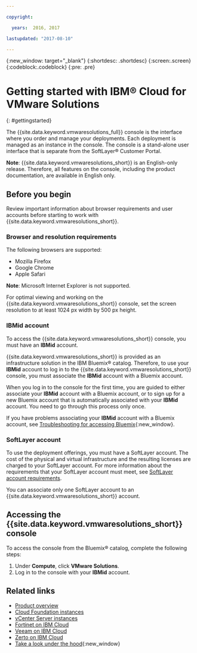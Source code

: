 ```yaml
---

copyright:

  years:  2016, 2017

lastupdated: "2017-08-10"

---
```


{:new_window: target="_blank"}
{:shortdesc: .shortdesc}
{:screen:.screen}
{:codeblock:.codeblock}
{:pre: .pre}

# Getting started with IBM® Cloud for VMware Solutions
{: #gettingstarted}

The {{site.data.keyword.vmwaresolutions_full}} console is the interface where you order and manage your deployments. Each deployment is managed as an instance in the console. The console is a stand-alone user interface that is separate from the SoftLayer® Customer Portal.

**Note**: {{site.data.keyword.vmwaresolutions_short}} is an English-only release. Therefore, all features on the console, including the product documentation, are available in English only.

## Before you begin

Review important information about browser requirements and user accounts before starting to work with {{site.data.keyword.vmwaresolutions_short}}.

### Browser and resolution requirements

The following browsers are supported:
*  Mozilla Firefox
*  Google Chrome
*  Apple Safari

**Note**: Microsoft Internet Explorer is not supported.

For optimal viewing and working on the {{site.data.keyword.vmwaresolutions_short}} console, set the screen resolution to at least 1024 px width by 500 px height.

### IBMid account

To access the {{site.data.keyword.vmwaresolutions_short}} console, you must have an **IBMid** account.

{{site.data.keyword.vmwaresolutions_short}} is provided as an infrastructure solution in the IBM Bluemix® catalog. Therefore, to use your **IBMid** account to log in to the {{site.data.keyword.vmwaresolutions_short}} console, you must associate the **IBMid** account with a Bluemix account.

When you log in to the console for the first time, you are guided to either associate your **IBMid** account with a Bluemix account, or
to sign up for a new Bluemix account that is automatically associated with your **IBMid** account. You need to go through this process only once.

If you have problems associating your **IBMid** account with a Bluemix account, see [Troubleshooting for accessing Bluemix](https://console.ng.bluemix.net/docs/troubleshoot/index.html){:new_window}.

### SoftLayer account

To use the deployment offerings, you must have a SoftLayer account. The cost of the physical and virtual infrastructure and the resulting licenses are charged to your SoftLayer account. For more information about the requirements that your SoftLayer
account must meet, see [SoftLayer account requirements](vmonic/slaccountrequirement.html).

You can associate only one SoftLayer account to an {{site.data.keyword.vmwaresolutions_short}} account.

## Accessing the {{site.data.keyword.vmwaresolutions_short}} console

To access the console from the Bluemix® catalog, complete the following steps:
1. Under **Compute**, click **VMware Solutions**.
2. Log in to the console with your **IBMid** account.

## Related links

* [Product overview](vmonic/prod_overview.html)
* [Cloud Foundation instances](sddc/sd_cloudfoundationoverview.html)
* [vCenter Server instances](vcenter/vc_vcenterserveroverview.html)
* [Fortinet on IBM Cloud](vmonic/fsa_considerations.html)
* [Veeam on IBM Cloud](vmonic/veeam_considerations.html)
* [Zerto on IBM Cloud](vmonic/addingzertodr.html)
* [Take a look under the hood](https://www.ibm.com/developerworks/cloud/library/cl-ibm-cloud-for-vmware-solutions-trs/){:new_window}
